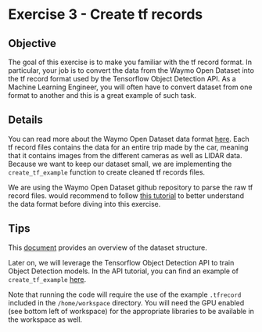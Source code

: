 # Exercise 3 - Create tf records

## Objective
The goal of this exercise is to make you familiar with the tf record format. In particular, 
your job is to convert the data from the Waymo Open Dataset into the tf record format used by the Tensorflow Object Detection API.
As a Machine Learning Engineer, you will often have to convert dataset from one format to another and this is a great example of such task.

## Details

You can read more about the Waymo Open Dataset data format [here](https://waymo.com/open/data/perception/). 
Each tf record files contains the data for an entire trip made by the car, meaning that 
it contains images from the different cameras as well as LIDAR data. Because we want 
to keep our dataset small, we are implementing the `create_tf_example` function to 
create cleaned tf records files.

We are using the Waymo Open Dataset github repository to parse the raw tf record files. 
would recommend to follow [this tutorial](https://github.com/waymo-research/waymo-open-dataset) 
to better understand the data format before diving into this exercise. 

## Tips

This [document](https://github.com/Jossome/Waymo-open-dataset-document) provides
an overview of the dataset structure.

Later on, we will leverage the Tensorflow Object Detection API to train Object Detection models.
In the API tutorial, you can find an example of `create_tf_example` [here](https://tensorflow-object-detection-api-tutorial.readthedocs.io/en/latest/training.html#create-tensorflow-records).

Note that running the code will require the use of the example `.tfrecord` included in the `/home/workspace` directory. You will need the GPU enabled (see bottom left of workspace) for the appropriate libraries to be available in the workspace as well.